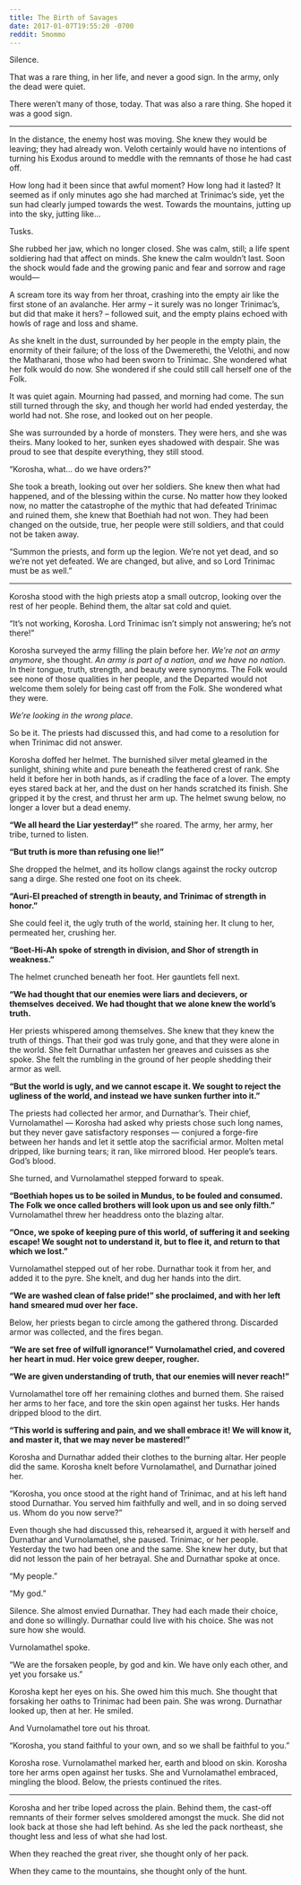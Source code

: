 ```yaml
---
title: The Birth of Savages
date: 2017-01-07T19:55:20 -0700
reddit: 5mommo
---
```


Silence.

That was a rare thing, in her life, and never a good sign. In the army, only the
dead were quiet.

There weren’t many of those, today. That was also a rare thing. She hoped it was
a good sign.

----

In the distance, the enemy host was moving. She knew they would be leaving; they
had already won. Veloth certainly would have no intentions of turning his Exodus
around to meddle with the remnants of those he had cast off.

How long had it been since that awful moment? How long had it lasted? It seemed
as if only minutes ago she had marched at Trinimac’s side, yet the sun had
clearly jumped towards the west. Towards the mountains, jutting up into the sky,
jutting like…

Tusks.

She rubbed her jaw, which no longer closed. She was calm, still; a life spent
soldiering had that affect on minds. She knew the calm wouldn’t last. Soon the
shock would fade and the growing panic and fear and sorrow and rage would—

A scream tore its way from her throat, crashing into the empty air like the
first stone of an avalanche. Her army – it surely was no longer Trinimac’s, but
did that make it hers? – followed suit, and the empty plains echoed with howls
of rage and loss and shame.

As she knelt in the dust, surrounded by her people in the empty plain, the
enormity of their failure; of the loss of the Dwemerethi, the Velothi, and now
the Matharani, those who had been sworn to Trinimac. She wondered what her
folk would do now. She wondered if she could still call herself one of the Folk.

It was quiet again. Mourning had passed, and morning had come. The sun still
turned through the sky, and though her world had ended yesterday, the world had
not. She rose, and looked out on her people.

She was surrounded by a horde of monsters. They were hers, and she was theirs.
Many looked to her, sunken eyes shadowed with despair. She was proud to see that
despite everything, they still stood.

“Korosha, what… do we have orders?”

She took a breath, looking out over her soldiers. She knew then what had
happened, and of the blessing within the curse. No matter how they looked now,
no matter the catastrophe of the mythic that had defeated Trinimac and ruined
them, she knew that Boethiah had not won. They had been changed on the outside,
true, her people were still soldiers, and that could not be taken away.

“Summon the priests, and form up the legion. We’re not yet dead, and so we’re
not yet defeated. We are changed, but alive, and so Lord Trinimac must be as
well.”

----

Korosha stood with the high priests atop a small outcrop, looking over the rest
of her people. Behind them, the altar sat cold and quiet.

“It’s not working, Korosha. Lord Trinimac isn’t simply not answering; he’s not
there!”

Korosha surveyed the army filling the plain before her.  *We’re not an army*
*anymore*, she thought. *An army is part of a nation, and we have no nation.* In
their tongue, truth, strength, and beauty were synonyms. The Folk would see none
of those qualities in her people, and the Departed would not welcome them solely
for being cast off from the Folk. She wondered what they were.

*We’re looking in the wrong place.*

So be it. The priests had discussed this, and had come to a resolution for when
Trinimac did not answer.

Korosha doffed her helmet. The burnished silver metal gleamed in the sunlight,
shining white and pure beneath the feathered crest of rank. She held it before
her in both hands, as if cradling the face of a lover. The empty eyes stared
back at her, and the dust on her hands scratched its finish. She gripped it by
the crest, and thrust her arm up. The helmet swung below, no longer a lover but
a dead enemy.

**“We all heard the Liar yesterday!”** she roared. The army, her army, her
tribe, turned to listen.

**“But truth is more than refusing one lie!”**

She dropped the helmet, and its hollow clangs against the rocky outcrop sang a
dirge. She rested one foot on its cheek.

**“Auri-El preached of strength in beauty, and Trinimac of strength in honor.”**

She could feel it, the ugly truth of the world, staining her. It clung to her,
permeated her, crushing her.

**“Boet-Hi-Ah spoke of strength in division, and Shor of strength in**
**weakness.”**

The helmet crunched beneath her foot. Her gauntlets fell next.

**“We had thought that our enemies were liars and decievers, or themselves**
**deceived. We had thought that we alone knew the world’s truth.**

Her priests whispered among themselves. She knew that they knew the truth of
things. That their god was truly gone, and that they were alone in the world.
She felt Durnathar unfasten her greaves and cuisses as she spoke. She felt the
rumbling in the ground of her people shedding their armor as well.

**“But the world is ugly, and we cannot escape it. We sought to reject the**
**ugliness of the world, and instead we have sunken further into it.”**

The priests had collected her armor, and Durnathar’s. Their chief, Vurnolamathel
— Korosha had asked why priests chose such long names, but they never gave
satisfactory responses — conjured a forge-fire between her hands and let it
settle atop the sacrificial armor. Molten metal dripped, like burning tears; it
ran, like mirrored blood. Her people’s tears. God’s blood.

She turned, and Vurnolamathel stepped forward to speak.

**“Boethiah hopes us to be soiled in Mundus, to be fouled and consumed. The**
**Folk we once called brothers will look upon us and see only filth.”**
Vurnolamathel threw her headdress onto the blazing altar.

**“Once, we spoke of keeping pure of this world, of suffering it and seeking**
**escape! We sought not to understand it, but to flee it, and return to that**
**which we lost.”**

Vurnolamathel stepped out of her robe. Durnathar took it from her, and added it
to the pyre. She knelt, and dug her hands into the dirt.

**“We are washed clean of false pride!” she proclaimed, and with her left hand**
**smeared mud over her face.**

Below, her priests began to circle among the gathered throng. Discarded armor
was collected, and the fires began.

**“We are set free of wilfull ignorance!” Vurnolamathel cried, and covered her**
**heart in mud. Her voice grew deeper, rougher.**

**“We are given understanding of truth, that our enemies will never reach!”**

Vurnolamathel tore off her remaining clothes and burned them. She raised her
arms to her face, and tore the skin open against her tusks. Her hands dripped
blood to the dirt.

**“This world is suffering and pain, and we shall embrace it! We will know it,**
**and master it, that we may never be mastered!”**

Korosha and Durnathar added their clothes to the burning altar. Her people did
the same. Korosha knelt before Vurnolamathel, and Durnathar joined her.

“Korosha, you once stood at the right hand of Trinimac, and at his left hand
stood Durnathar. You served him faithfully and well, and in so doing served us.
Whom do you now serve?”

Even though she had discussed this, rehearsed it, argued it with herself and
Durnathar and Vurnolamathel, she paused. Trinimac, or her people. Yesterday the
two had been one and the same. She knew her duty, but that did not lesson the
pain of her betrayal. She and Durnathar spoke at once.

“My people.”

“My god.”

Silence. She almost envied Durnathar. They had each made their choice, and done
so willingly. Durnathar could live with his choice. She was not sure how she
would.

Vurnolamathel spoke.

“We are the forsaken people, by god and kin. We have only each other, and yet
you forsake us.”

Korosha kept her eyes on his. She owed him this much. She thought that forsaking
her oaths to Trinimac had been pain. She was wrong. Durnathar looked up, then at
her. He smiled.

And Vurnolamathel tore out his throat.

“Korosha, you stand faithful to your own, and so we shall be faithful to you.”

Korosha rose. Vurnolamathel marked her, earth and blood on skin. Korosha tore
her arms open against her tusks. She and Vurnolamathel embraced, mingling the
blood. Below, the priests continued the rites.

----

Korosha and her tribe loped across the plain. Behind them, the cast-off remnants
of their former selves smoldered amongst the muck. She did not look back at
those she had left behind. As she led the pack northeast, she thought less and
less of what she had lost.

When they reached the great river, she thought only of her pack.

When they came to the mountains, she thought only of the hunt.
